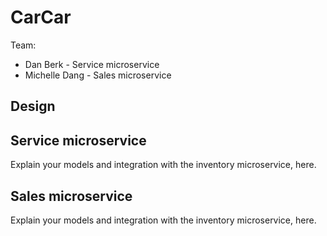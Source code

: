 # CarCar

Team:

* Dan Berk - Service microservice
* Michelle Dang - Sales microservice

## Design

## Service microservice

Explain your models and integration with the inventory
microservice, here.

## Sales microservice

Explain your models and integration with the inventory
microservice, here.
